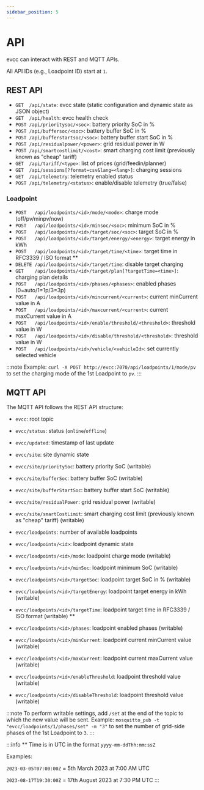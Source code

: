 ```yaml
---
sidebar_position: 5
---
```


# API

evcc can interact with REST and MQTT APIs.

All API IDs (e.g., Loadpoint ID) start at `1`.

## REST API

- `GET  /api/state`: evcc state (static configuration and dynamic state as JSON object)
- `GET  /api/health`: evcc health check
- `POST /api/prioritysoc/<soc>`: battery priority SoC in %
- `POST /api/buffersoc/<soc>`: battery buffer SoC in %
- `POST /api/bufferstartsoc/<soc>`: battery buffer start SoC in %
- `POST /api/residualpower/<power>`: grid residual power in W
- `POST /api/smartcostlimit/<cost>`: smart charging cost limit (previously known as "cheap" tariff)
- `GET  /api/tariff/<type>`: list of prices (grid/feedin/planner)
- `GET  /api/sessions[?format=csv&lang=<lang>]`: charging sessions
- `GET  /api/telemetry`: telemetry enabled status
- `POST /api/telemetry/<status>`: enable/disable telemetry (true/false)

### Loadpoint

- `POST   /api/loadpoints/<id>/mode/<mode>`: charge mode (off/pv/minpv/now)
- `POST   /api/loadpoints/<id>/minsoc/<soc>`: minimum SoC in %
- `POST   /api/loadpoints/<id>/target/soc/<soc>`: target SoC in %
- `POST   /api/loadpoints/<id>/target/energy/<energy>`: target energy in kWh
- `POST   /api/loadpoints/<id>/target/time/<time>`: target time in RFC3339 / ISO format \*\*
- `DELETE /api/loadpoints/<id>/target/time`: disable target charging
- `GET    /api/loadpoints/<id>/target/plan[?targetTime=<time>]`: charging plan details
- `POST   /api/loadpoints/<id>/phases/<phases>`: enabled phases (0=auto/1=1p/3=3p)
- `POST   /api/loadpoints/<id>/mincurrent/<current>`: current minCurrent value in A
- `POST   /api/loadpoints/<id>/maxcurrent/<current>`: current maxCurrent value in A
- `POST   /api/loadpoints/<id>/enable/threshold/<threshold>`: threshold value in W
- `POST   /api/loadpoints/<id>/disable/threshold/<threshold>`: threshold value in W
- `POST   /api/loadpoints/<id>/vehicle/<vehicleId>`: set currently selected vehicle

:::note
Example: `curl -X POST http://evcc:7070/api/loadpoints/1/mode/pv` to set the charging mode of the 1st Loadpoint to `pv`.
:::

## MQTT API

The MQTT API follows the REST API structure:

- `evcc`: root topic
- `evcc/status`: status (`online`/`offline`)
- `evcc/updated`: timestamp of last update

- `evcc/site`: site dynamic state
- `evcc/site/prioritySoc`: battery priority SoC (writable)
- `evcc/site/bufferSoc`: battery buffer SoC (writable)
- `evcc/site/bufferStartSoc`: battery buffer start SoC (writable)
- `evcc/site/residualPower`: grid residual power (writable)
- `evcc/site/smartCostLimit`: smart charging cost limit (previously known as "cheap" tariff) (writable)

- `evcc/loadpoints`: number of available loadpoints
- `evcc/loadpoints/<id>`: loadpoint dynamic state
- `evcc/loadpoints/<id>/mode`: loadpoint charge mode (writable)
- `evcc/loadpoints/<id>/minSoc`: loadpoint minimum SoC (writable)
- `evcc/loadpoints/<id>/targetSoc`: loadpoint target SoC in % (writable)
- `evcc/loadpoints/<id>/targetEnergy`: loadpoint target energy in kWh (writable)
- `evcc/loadpoints/<id>/targetTime`: loadpoint target time in RFC3339 / ISO format (writable) \*\*
- `evcc/loadpoints/<id>/phases`: loadpoint enabled phases (writable)
- `evcc/loadpoints/<id>/minCurrent`: loadpoint current minCurrent value (writable)
- `evcc/loadpoints/<id>/maxCurrent`: loadpoint current maxCurrent value (writable)
- `evcc/loadpoints/<id>/enableThreshold`: loadpoint threshold value (writable)
- `evcc/loadpoints/<id>/disableThreshold`: loadpoint threshold value (writable)

:::note
To perform writable settings, add `/set` at the end of the topic to which the new value will be sent.
Example: `mosquitto_pub -t "evcc/loadpoints/1/phases/set" -m "3"` to set the number of grid-side phases of the 1st Loadpoint to `3`.
:::

:::info
\*\* Time is in UTC in the format `yyyy-mm-ddThh:mm:ssZ`

Examples:

`2023-03-05T07:00:00Z` = 5th March 2023 at 7:00 AM UTC

`2023-08-17T19:30:00Z` = 17th August 2023 at 7:30 PM UTC
:::
```